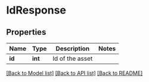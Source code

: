 # IdResponse

## Properties

Name | Type | Description | Notes
------------ | ------------- | ------------- | -------------
**id** | **int** | Id of the asset | 

[[Back to Model list]](../README.md#documentation-for-models) [[Back to API list]](../README.md#documentation-for-api-endpoints) [[Back to README]](../README.md)
